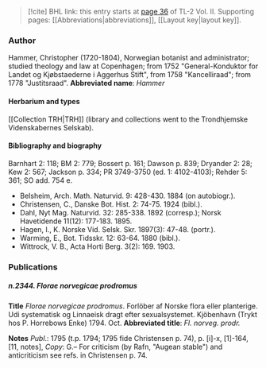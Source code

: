 > [!cite] BHL link: this entry starts at [page 36](https://www.biodiversitylibrary.org/page/33068278) of TL-2 Vol. II.
> Supporting pages: [[Abbreviations|abbreviations]], [[Layout key|layout key]].

### Author

Hammer, Christopher (1720-1804), Norwegian botanist and administrator; studied theology and law at Copenhagen; from 1752 "General-Konduktor for Landet og Kjøbstaederne i Aggerhus Stift", from 1758 "Kancelliraad"; from 1778 "Justitsraad". 
**Abbreviated name**: *Hammer*

#### Herbarium and types

[[Collection TRH|TRH]] (library and collections went to the Trondhjemske Videnskabernes Selskab).

#### Bibliography and biography

Barnhart 2: 118; BM 2: 779; Bossert p. 161; Dawson p. 839; Dryander 2: 28; Kew 2: 567; Jackson p. 334; PR 3749-3750 (ed. 1: 4102-4103); Rehder 5: 361; SO add. 754 e.
- Belsheim, Arch. Math. Naturvid. 9: 428-430. 1884 (on autobiogr.).
- Christensen, C., Danske Bot. Hist. 2: 74-75. 1924 (bibl.).
- Dahl, Nyt Mag. Naturvid. 32: 285-338. 1892 (corresp.); Norsk Havetidende 11(12): 177-183. 1895.
- Hagen, I., K. Norske Vid. Selsk. Skr. 1897(3): 47-48. (portr.).
- Warming, E., Bot. Tidsskr. 12: 63-64. 1880 (bibl.).
- Wittrock, V. B., Acta Horti Berg. 3(2): 169. 1903.

### Publications

##### n.2344. Florae norvegicae prodromus

**Title**
*Florae norvegicae prodromus*. Forlöber af Norske flora eller planterige. Udi systematisk og Linnaeisk dragt efter sexualsystemet. Kjöbenhavn (Trykt hos P. Horrebows Enke) 1794. Oct.
**Abbreviated title**: *Fl. norveg. prodr.*

**Notes**
*Publ*.: 1795 (t.p. 1794; 1795 fide Christensen p. 74), p. \[i\]-x, \[1\]-164, \[11, notes\], *Copy*: G.– For criticism (by Rafn, "Augean stable") and anticriticism see refs. in Christensen p. 74.

